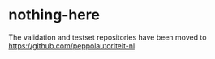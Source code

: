 # nothing-here
The validation and testset repositories have been moved to https://github.com/peppolautoriteit-nl

